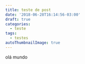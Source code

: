 ```yaml
---
title: teste de post
date: '2018-06-28T16:14:56-03:00'
draft: true
categories:
  - teste
tags:
  - testes
autoThumbnailImage: true
---
```

olá mundo
